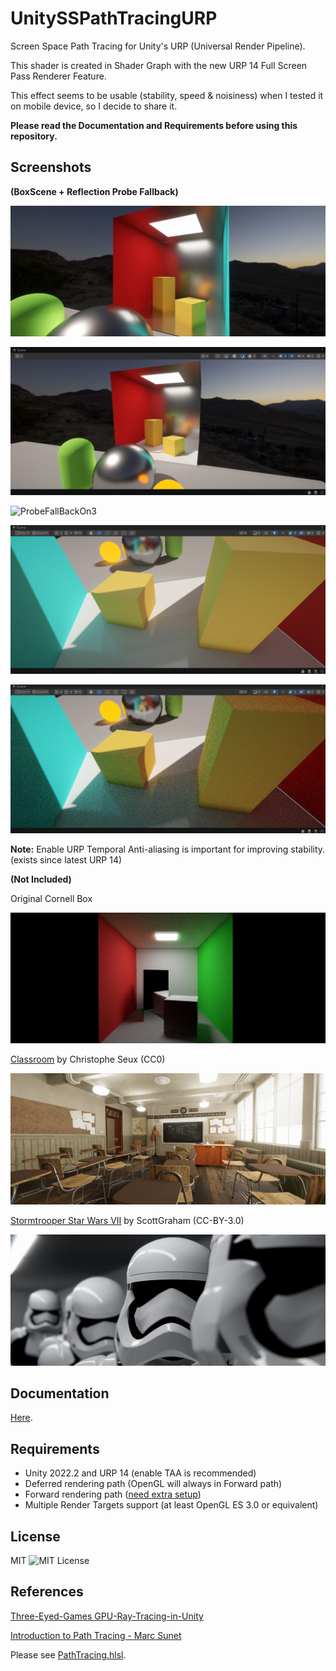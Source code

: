 UnitySSPathTracingURP
=============

 Screen Space Path Tracing for Unity's URP (Universal Render Pipeline).

 This shader is created in Shader Graph with the new URP 14 Full Screen Pass Renderer Feature.

 This effect seems to be usable (stability, speed & noisiness) when I tested it on mobile device, so I decide to share it.

 **Please read the Documentation and Requirements before using this repository.**
 
Screenshots
------------
**(BoxScene + Reflection Probe Fallback)**

 ![ProbeFallBackOn1](https://github.com/jiaozi158/UnitySSPathTracingURP/blob/main/Documentation/Images/BoxScene/ProbeFallBack1.jpg)

 ![ProbeFallBackOn2](https://github.com/jiaozi158/UnitySSPathTracingURP/blob/main/Documentation/Images/BoxScene/ProbeFallBack2.jpg)

 ![ProbeFallBackOn3](https://github.com/jiaozi158/UnitySSPathTracingURP/blob/main/Documentation/Images/BoxScene/EmissionFromReflectionProbe.jpg)

 ![Converged](https://github.com/jiaozi158/UnitySSPathTracingURP/blob/main/Documentation/Images/BoxScene/URP_ScreenSpacePathTracing.jpg)

 ![Moving](https://github.com/jiaozi158/UnitySSPathTracingURP/blob/main/Documentation/Images/BoxScene/URP_ScreenSpacePathTracing_Moving.jpg)

 **Note:** Enable URP Temporal Anti-aliasing is important for improving stability. (exists since latest URP 14)

**(Not Included)**

Original Cornell Box

 ![OriginalCornellBox](https://github.com/jiaozi158/UnitySSPathTracingURP/blob/main/Documentation/Images/Others/OriginalCornellBox.jpg)

[Classroom](https://www.blender.org/download/demo-files/) by Christophe Seux (CC0)

 ![Classroom](https://github.com/jiaozi158/UnitySSPathTracingURP/blob/main/Documentation/Images/Others/Classroom.jpg)

[Stormtrooper Star Wars VII](https://www.blendswap.com/blend/13953) by ScottGraham (CC-BY-3.0)

 ![StormTrooper](https://github.com/jiaozi158/UnitySSPathTracingURP/blob/main/Documentation/Images/Others/StormTrooper.jpg)

Documentation
------------
[Here](https://github.com/jiaozi158/UnitySSPathTracingURP/blob/main/Documentation/Documentation.md).

Requirements
------------
- Unity 2022.2 and URP 14 (enable TAA is recommended)
- Deferred rendering path (OpenGL will always in Forward path)
- Forward rendering path ([need extra setup](https://github.com/jiaozi158/UnitySSPathTracingURP/blob/main/Documentation/ForwardPathSupport.md))
- Multiple Render Targets support (at least OpenGL ES 3.0 or equivalent)

License
------------
MIT ![MIT License](http://img.shields.io/badge/license-MIT-blue.svg?style=flat)

References
------------
[Three-Eyed-Games GPU-Ray-Tracing-in-Unity](http://three-eyed-games.com/2018/05/03/gpu-ray-tracing-in-unity-part-1/)

[Introduction to Path Tracing - Marc Sunet](https://shellblade.net/files/slides/path-tracing.pdf)

Please see [PathTracing.hlsl](https://github.com/jiaozi158/UnitySSPathTracingURP/blob/main/Assets/Shaders/ScreenSpacePathTracing/PathTracing.hlsl).
